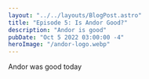```yaml
---
layout: "../../layouts/BlogPost.astro"
title: "Episode 5: Is Andor Good?"
description: "Andor is good"
pubDate: "Oct 5 2022 03:00:00 -4"
heroImage: "/andor-logo.webp"
---
```


Andor was good today
